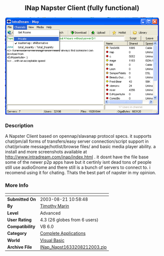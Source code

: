 ﻿<div align="center">

## INap Napster Client \(fully functional\)

<img src="PIC20038211114509944.gif">
</div>

### Description

A Napster Client based on opennap/slavanap protocol specs. it supports chat/pm/all forms of transfers/easy server connection/script support in chat/private message/hotlist/browse files/ and basic media player ability. a install and more screenshots available at http://www.intradream.com/inap/index.html . it dosnt have the file base some of the newer p2p apps have but it certinly isnt dead tons of people still use audioGnome and there still is a bunch of servers to connect to. i recomend using it for chating. Thats the best part of napster in my opinion.
 
### More Info
 


<span>             |<span>
---                |---
**Submitted On**   |2003-08-21 10:58:48
**By**             |[Timothy Marin](https://github.com/Planet-Source-Code/PSCIndex/blob/master/ByAuthor/timothy-marin.md)
**Level**          |Advanced
**User Rating**    |4.3 (26 globes from 6 users)
**Compatibility**  |VB 6\.0
**Category**       |[Complete Applications](https://github.com/Planet-Source-Code/PSCIndex/blob/master/ByCategory/complete-applications__1-27.md)
**World**          |[Visual Basic](https://github.com/Planet-Source-Code/PSCIndex/blob/master/ByWorld/visual-basic.md)
**Archive File**   |[INap\_Napst1633208212003\.zip](https://github.com/Planet-Source-Code/timothy-marin-inap-napster-client-fully-functional__1-47878/archive/master.zip)








